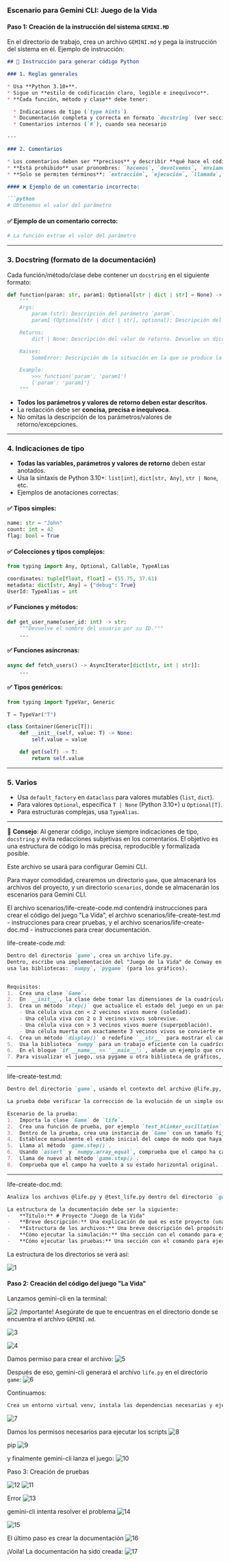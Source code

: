 ### **Escenario para Gemini CLI: Juego de la Vida**

#### **Paso 1: Creación de la instrucción del sistema `GEMINI.MD`**
En el directorio de trabajo, crea un archivo `GEMINI.md` y pega la instrucción del sistema en él. Ejemplo de instrucción:
```markdown
## 📘 Instrucción para generar código Python

### 1. Reglas generales

* Usa **Python 3.10+**.
* Sigue un **estilo de codificación claro, legible e inequívoco**.
* **Cada función, método y clase** debe tener:

  * Indicaciones de tipo (`type hints`)
  * Documentación completa y correcta en formato `docstring` (ver sección 3)
  * Comentarios internos (`#`), cuando sea necesario

---

### 2. Comentarios

* Los comentarios deben ser **precisos** y describir **qué hace el código**, no "qué estamos haciendo".
* **Está prohibido** usar pronombres: `hacemos`, `devolvemos`, `enviamos`, `vamos`, etc.
* **Solo se permiten términos**: `extracción`, `ejecución`, `llamada`, `reemplazo`, `verificación`, `envío`, `La función realiza`, `La función cambia el valor`, etc.

#### ❌ Ejemplo de un comentario incorrecto:

```python
# Obtenemos el valor del parámetro
```

#### ✅ Ejemplo de un comentario correcto:

```python
# La función extrae el valor del parámetro
```

---

### 3. Docstring (formato de la documentación)

Cada función/método/clase debe contener un `docstring` en el siguiente formato:

```python
def function(param: str, param1: Optional[str | dict | str] = None) -> dict | None:
    """
    Args:
        param (str): Descripción del parámetro `param`.
        param1 (Optional[str | dict | str], optional): Descripción del parámetro `param1`. El valor predeterminado es `None`.

    Returns:
        dict | None: Descripción del valor de retorno. Devuelve un diccionario o `None`.

    Raises:
        SomeError: Descripción de la situación en la que se produce la excepción `SomeError`.

    Example:
        >>> function('param', 'param1')
        {'param': 'param1'}
    """
```

* **Todos los parámetros y valores de retorno deben estar descritos.**
* La redacción debe ser **concisa, precisa e inequívoca**.
* No omitas la descripción de los parámetros/valores de retorno/excepciones.

---

### 4. Indicaciones de tipo

* **Todas las variables, parámetros y valores de retorno** deben estar anotados.
* Usa la sintaxis de Python 3.10+: `list[int]`, `dict[str, Any]`, `str | None`, etc.
* Ejemplos de anotaciones correctas:

#### ✅ Tipos simples:

```python
name: str = "John"
count: int = 42
flag: bool = True
```

#### ✅ Colecciones y tipos complejos:

```python
from typing import Any, Optional, Callable, TypeAlias

coordinates: tuple[float, float] = (55.75, 37.61)
metadata: dict[str, Any] = {"debug": True}
UserId: TypeAlias = int
```

#### ✅ Funciones y métodos:

```python
def get_user_name(user_id: int) -> str:
    """Devuelve el nombre del usuario por su ID."""
    ...
```

#### ✅ Funciones asíncronas:

```python
async def fetch_users() -> AsyncIterator[dict[str, int | str]]:
    ...
```

#### ✅ Tipos genéricos:

```python
from typing import TypeVar, Generic

T = TypeVar("T")

class Container(Generic[T]):
    def __init__(self, value: T) -> None:
        self.value = value

    def get(self) -> T:
        return self.value
```

---

### 5. Varios

* Usa `default_factory` en `dataclass` para valores mutables (`list`, `dict`).
* Para valores `Optional`, especifica `T | None` (Python 3.10+) u `Optional[T]`.
* Para estructuras complejas, usa `TypeAlias`.

---

📌 **Consejo**: Al generar código, incluye siempre indicaciones de tipo, `docstring` y evita redacciones subjetivas en los comentarios. El objetivo es una estructura de código lo más precisa, reproducible y formalizada posible.



Este archivo se usará para configurar Gemini CLI.

Para mayor comodidad, crearemos un directorio `game`, que almacenará los archivos del proyecto, y un directorio `scenarios`, donde se almacenarán los escenarios para Gemini CLI.

El archivo scenarios/life-create-code.md contendrá instrucciones para crear el código del juego "La Vida",
el archivo scenarios/life-create-test.md - instrucciones para crear pruebas,
y el archivo scenarios/life-create-doc.md - instrucciones para crear documentación.

life-create-code.md:
```markdown
Dentro del directorio `game`, crea un archivo life.py.
Dentro, escribe una implementación del "Juego de la Vida" de Conway en Python, usando un enfoque orientado a objetos.
usa las bibliotecas: `numpy`, `pygame` (para los gráficos).


Requisitos:
1.  Crea una clase `Game`.
2.  En `__init__`, la clase debe tomar las dimensiones de la cuadrícula (ancho, alto) y crear un campo inicial aleatorio.
3.  Crea un método `step()` que actualice el estado del juego en un paso de acuerdo con las reglas:
    - Una célula viva con < 2 vecinos vivos muere (soledad).
    - Una célula viva con 2 o 3 vecinos vivos sobrevive.
    - Una célula viva con > 3 vecinos vivos muere (superpoblación).
    - Una célula muerta con exactamente 3 vecinos vivos se convierte en una célula viva (nacimiento).
4.  Crea un método `display()` o redefine `__str__` para mostrar el campo en la consola. Usa símbolos, por ejemplo '■' para una célula viva y ' ' para una célula muerta.
5.  Usa la biblioteca `numpy` para un trabajo eficiente con la cuadrícula.
6.  En el bloque `if __name__ == '__main__':`, añade un ejemplo que cree un juego y, en un bucle, ejecute una simulación con un pequeño retraso entre los pasos.
7. Para visualizar el juego, usa pygame u otra biblioteca de gráficos, si es posible.
```

---

life-create-test.md:
```markdown
Dentro del directorio `game`, usando el contexto del archivo @life.py, crea un archivo con pruebas test_life.py. Usa el framework pytest.

La prueba debe verificar la corrección de la evolución de un simple oscilador "Blinker" (tres células en una fila).

Escenario de la prueba:
1.  Importa la clase `Game` de `life`.
2.  Crea una función de prueba, por ejemplo `test_blinker_oscillation`.
3.  Dentro de la prueba, crea una instancia de `Game` con un tamaño fijo (por ejemplo, 5x5).
4.  Establece manualmente el estado inicial del campo de modo que haya una línea horizontal de tres células vivas (Blinker) en el centro.
5.  Llama al método `game.step()`.
6.  Usando `assert` y `numpy.array_equal`, comprueba que el campo ha cambiado a una línea vertical de tres células.
7.  Llama de nuevo al método `game.step()`.
8.  Comprueba que el campo ha vuelto a su estado horizontal original.
```

---

life-create-doc.md:
```markdown
Analiza los archivos @life.py y @test_life.py dentro del directorio `game` y, basándote en ellos, crea un archivo de documentación doc.md.

La estructura de la documentación debe ser la siguiente:
-   **Título:** # Proyecto "Juego de la Vida"
-   **Breve descripción:** Una explicación de qué es este proyecto (una implementación del autómata celular de Conway).
-   **Estructura de los archivos:** Una breve descripción del propósito de los archivos `life.py` y `test_life.py`.
-   **Cómo ejecutar la simulación:** Una sección con el comando para ejecutar el archivo principal (`python life.py`).
-   **Cómo ejecutar las pruebas:** Una sección con el comando para ejecutar las pruebas (`pip install pytest numpy`, y luego `pytest`).
```

La estructura de los directorios se verá así:

![1](assets/gemini_cli_3/1.png)

#### **Paso 2: Creación del código del juego "La Vida"**

Lanzamos gemini-cli en la terminal:

![2](assets/gemini_cli_3/2.png)
¡Importante! Asegúrate de que te encuentras en el directorio donde se encuentra el archivo `GEMINI.md`.

![3](assets/gemini_cli_3/3.png)

![4](assets/gemini_cli_3/4.png)

Damos permiso para crear el archivo:
![5](assets/gemini_cli_3/5.png)

Después de eso, gemini-cli generará el archivo `life.py` en el directorio `game`:
![6](assets/gemini_cli_3/6.png)

Continuamos:
```bash
Crea un entorno virtual venv, instala las dependencias necesarias y ejecuta el código del juego    
```

![7](assets/gemini_cli_3/7.png)

Damos los permisos necesarios para ejecutar los scripts
![8](assets/gemini_cli_3/8.png)

pip
![9](assets/gemini_cli_3/9.png)

y finalmente gemini-cli lanza el juego:
![10](assets/gemini_cli_3/10.png)

Paso 3: Creación de pruebas

![12](assets/gemini_cli_3/12.png)
![11](assets/gemini_cli_3/11.png)

Error
![13](assets/gemini_cli_3/13.png)

gemini-cli intenta resolver el problema
![14](assets/gemini_cli_3/14.png)

![15](assets/gemini_cli_3/15.png)

El último paso es crear la documentación
![16](assets/gemini_cli_3/16.png)

¡Voila! La documentación ha sido creada:
![17](assets/gemini_cli_3/17.png)